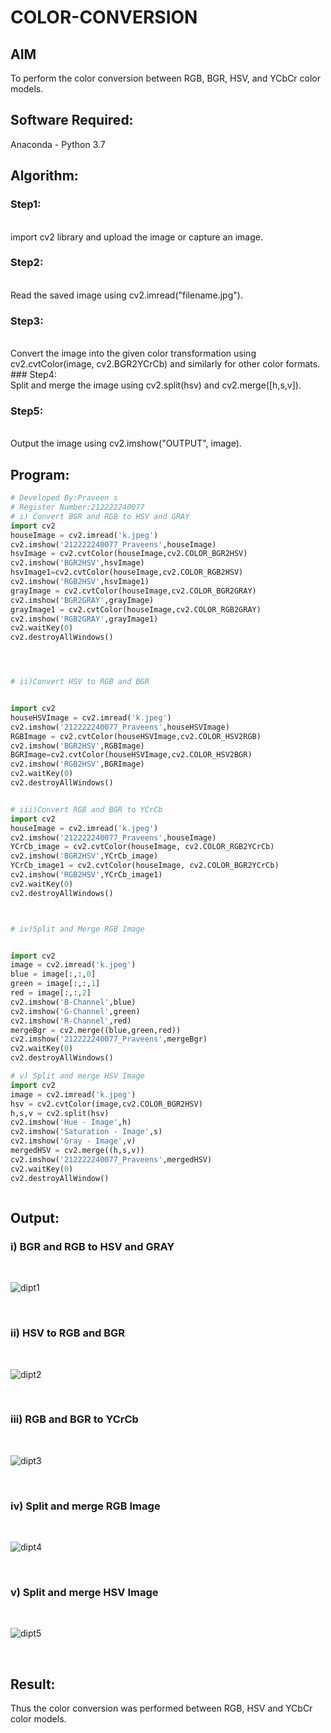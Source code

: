 # COLOR-CONVERSION
## AIM
To perform the color conversion between RGB, BGR, HSV, and YCbCr color models.

## Software Required:
Anaconda - Python 3.7
## Algorithm:
### Step1:
<br>
import cv2 library and upload the image or capture an image.

### Step2:
<br>
Read the saved image using cv2.imread("filename.jpg").

### Step3:
<br>
Convert the image into the given color transformation using cv2.cvtColor(image, cv2.BGR2YCrCb) and similarly for other color formats.
### Step4:
<br>
Split and merge the image using cv2.split(hsv) and cv2.merge([h,s,v]).

### Step5:
<br>
Output the image using cv2.imshow("OUTPUT", image).

## Program:
```python
# Developed By:Praveen s
# Register Number:212222240077
# i) Convert BGR and RGB to HSV and GRAY
import cv2
houseImage = cv2.imread('k.jpeg')
cv2.imshow('212222240077_Praveens',houseImage)
hsvImage = cv2.cvtColor(houseImage,cv2.COLOR_BGR2HSV)
cv2.imshow('BGR2HSV',hsvImage)
hsvImage1=cv2.cvtColor(houseImage,cv2.COLOR_RGB2HSV)
cv2.imshow('RGB2HSV',hsvImage1)
grayImage = cv2.cvtColor(houseImage,cv2.COLOR_BGR2GRAY)
cv2.imshow('BGR2GRAY',grayImage)
grayImage1 = cv2.cvtColor(houseImage,cv2.COLOR_RGB2GRAY)
cv2.imshow('RGB2GRAY',grayImage1)
cv2.waitKey(0)
cv2.destroyAllWindows()




# ii)Convert HSV to RGB and BGR


import cv2
houseHSVImage = cv2.imread('k.jpeg')
cv2.imshow('212222240077_Praveens',houseHSVImage)
RGBImage = cv2.cvtColor(houseHSVImage,cv2.COLOR_HSV2RGB)
cv2.imshow('BGR2HSV',RGBImage)
BGRImage=cv2.cvtColor(houseHSVImage,cv2.COLOR_HSV2BGR)
cv2.imshow('RGB2HSV',BGRImage)
cv2.waitKey(0)
cv2.destroyAllWindows()


# iii)Convert RGB and BGR to YCrCb
import cv2
houseImage = cv2.imread('k.jpeg')
cv2.imshow('212222240077_Praveens',houseImage)
YCrCb_image = cv2.cvtColor(houseImage, cv2.COLOR_RGB2YCrCb)
cv2.imshow('BGR2HSV',YCrCb_image)
YCrCb_image1 = cv2.cvtColor(houseImage, cv2.COLOR_BGR2YCrCb)
cv2.imshow('RGB2HSV',YCrCb_image1)
cv2.waitKey(0)
cv2.destroyAllWindows()



# iv)Split and Merge RGB Image


import cv2
image = cv2.imread('k.jpeg')
blue = image[:,:,0]
green = image[:,:,1]
red = image[:,:,2]
cv2.imshow('B-Channel',blue)
cv2.imshow('G-Channel',green)
cv2.imshow('R-Channel',red)
mergeBgr = cv2.merge((blue,green,red))
cv2.imshow('212222240077_Praveens',mergeBgr)
cv2.waitKey(0)
cv2.destroyAllWindows()

# v) Split and merge HSV Image
import cv2
image = cv2.imread('k.jpeg')
hsv = cv2.cvtColor(image,cv2.COLOR_BGR2HSV)
h,s,v = cv2.split(hsv)
cv2.imshow('Hue - Image',h)
cv2.imshow('Saturation - Image',s)
cv2.imshow('Gray - Image',v)
mergedHSV = cv2.merge((h,s,v))
cv2.imshow('212222240077_Praveens',mergedHSV)
cv2.waitKey(0)
cv2.destroyAllWindow()



```
## Output:
### i) BGR and RGB to HSV and GRAY
<br>

![dipt1](https://github.com/praveenst13/COLOR-CONVERSION/assets/118787793/dcdb9534-0ae7-484e-8bd5-95f5a85255e6)


<br>

### ii) HSV to RGB and BGR
<br>

![dipt2](https://github.com/praveenst13/COLOR-CONVERSION/assets/118787793/7a25d707-e17c-4f39-8400-a49a6fb0b84f)


<br>

### iii) RGB and BGR to YCrCb
<br>

![dipt3](https://github.com/praveenst13/COLOR-CONVERSION/assets/118787793/04955752-3ef7-4160-9ad3-52c4cce3d70a)


<br>

### iv) Split and merge RGB Image
<br>

![dipt4](https://github.com/praveenst13/COLOR-CONVERSION/assets/118787793/5f7e62fb-c271-4940-a644-46f474f69987)


<br>

### v) Split and merge HSV Image
<br>

![dipt5](https://github.com/praveenst13/COLOR-CONVERSION/assets/118787793/1d6df9fc-3262-467b-9706-e733adb63526)


<br>


## Result:
Thus the color conversion was performed between RGB, HSV and YCbCr color models.

